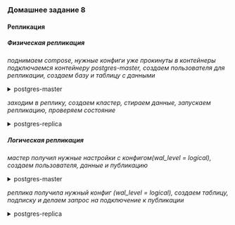 ### Домашнее задание 8

#### Репликация
##### Физическая репликация
*поднимаем compose, нужные конфиги уже прокинуты в контейнеры*
*подключаемся контейнеру postgres-master, создаем пользователя для репликации, создаем базу и таблицу с данными*
<details>
  <summary>postgres-master</summary><p>

```
# su postgres
postgres@bbf973c9811e:/$ psql
Password for user postgres:
psql (14.4 (Debian 14.4-1.pgdg110+1))
Type "help" for help.

postgres=# CREATE DATABASE replica;
CREATE DATABASE
postgres=# \c replica;
You are now connected to database "replica" as user "postgres".
replica=# CREATE TABLE test(i int);
CREATE TABLE
replica=# INSERT INTO test values(10);
INSERT 0 1
replica=# SELECT pg_create_physical_replication_slot('main');
pg_create_physical_replication_slot
-------------------------------------
(main,)
(1 row)

replica=# SELECT pg_reload_conf();
pg_reload_conf
----------------
t
(1 row)

replica=# CREATE USER replicator WITH REPLICATION ENCRYPTED PASSWORD 'pass';
CREATE ROLE
replica=# INSERT INTO test values(10);
INSERT 0 1
replica=#
```
</p></details>


*заходим в реплику, создаем кластер, стираем данные, запускаем репликацию, проверяем состояние*

<details>
  <summary>postgres-replica</summary><p>


```
# pg_createcluster -d /var/lib/postgresql/14/main2 14 main2
Creating new PostgreSQL cluster 14/main2 ...
/usr/lib/postgresql/14/bin/initdb -D /var/lib/postgresql/14/main2 --auth-local peer --auth-host scram-sha-256 --no-instructions
The files belonging to this database system will be owned by user "postgres".
This user must also own the server process.

The database cluster will be initialized with locale "en_US.utf8".
The default database encoding has accordingly been set to "UTF8".
The default text search configuration will be set to "english".

Data page checksums are disabled.

fixing permissions on existing directory /var/lib/postgresql/14/main2 ... ok
creating subdirectories ... ok
selecting dynamic shared memory implementation ... posix
selecting default max_connections ... 100
selecting default shared_buffers ... 128MB
selecting default time zone ... Etc/UTC
creating configuration files ... ok
running bootstrap script ... ok
performing post-bootstrap initialization ... ok
syncing data to disk ... ok
Ver Cluster Port Status Owner    Data directory               Log file
14  main2   5432 down   postgres /var/lib/postgresql/14/main2 /var/log/postgresql/postgresql-14-main2.log

#
# su postgres
postgres@93a477bd8ad0:/$ rm -rf /var/lib/postgresql/14/main2/*
postgres@93a477bd8ad0:/$ pg_basebackup -h 172.21.0.2 -p 5432 -U replicator -D /var/lib/postgresql/14/main2
Password:
postgres@93a477bd8ad0:/$ pg_lsclusters
Ver Cluster Port Status Owner    Data directory               Log file
14  main2   5432 down   postgres /var/lib/postgresql/14/main2 /var/log/postgresql/postgresql-14-main2.log
postgres@93a477bd8ad0:/$ pg_ctlcluster 14 main2 start
postgres@93a477bd8ad0:/$ pg_lsclusters
Ver Cluster Port Status Owner    Data directory               Log file
14  main2   5432 online postgres /var/lib/postgresql/14/main2 /var/log/postgresql/postgresql-14-main2.log
postgres@93a477bd8ad0:/$ psql
psql (14.4 (Debian 14.4-1.pgdg110+1))
Type "help" for help.

postgres=# \l
List of databases
Name    |  Owner   | Encoding |  Collate   |   Ctype    |   Access privileges
-----------+----------+----------+------------+------------+-----------------------
postgres  | postgres | UTF8     | en_US.utf8 | en_US.utf8 |
replica   | postgres | UTF8     | en_US.utf8 | en_US.utf8 |
template0 | postgres | UTF8     | en_US.utf8 | en_US.utf8 | =c/postgres          +
|          |          |            |            | postgres=CTc/postgres
template1 | postgres | UTF8     | en_US.utf8 | en_US.utf8 | =c/postgres          +
|          |          |            |            | postgres=CTc/postgres
(4 rows)

postgres=# \c replica
You are now connected to database "replica" as user "postgres".
replica=# select pg_is_in_recovery();
pg_is_in_recovery
-------------------
t
(1 row)
replica=# select * from test;
i
----
10
(1 row)
replica=#
```
</p></details>


##### Логическая репликация

*мастер получил нужные настройки с конфигом(wal_level = logical), создаем пользователя, данные и публикацию*

<details>
    <summary>postgres-master</summary><p>

```
psql
postgres=# CREATE USER replicator WITH REPLICATION ENCRYPTED PASSWORD 'pass';
postgres=# CREATE TABLE my_pub_table(i int);
postgres=# INSERT INTO my_pub_table values(1);
postgres=# CREATE PUBLICATION my_pub FOR TABLE my_pub_table;
```

</p></details>


*реплика получила нужный конфиг (wal_level = logical), создаем таблицу, подписку и делаем запрос на подключение к публикации*
<details>
    <summary>postgres-replica</summary><p>

```
psql


postgres=# CREATE TABLE my_pub_table(i int);
postgres=# CREATE SUBSCRIPTION my_pub
postgres=# CONNECTION 'host=172.20.0.5 port=5432 user=postgres password=pass dbname=postgres' 
PUBLICATION my_pub;


postgres=# SELECT * FROM my_pub_table;
i
----
 1
 (1 row)
```

</p></details>